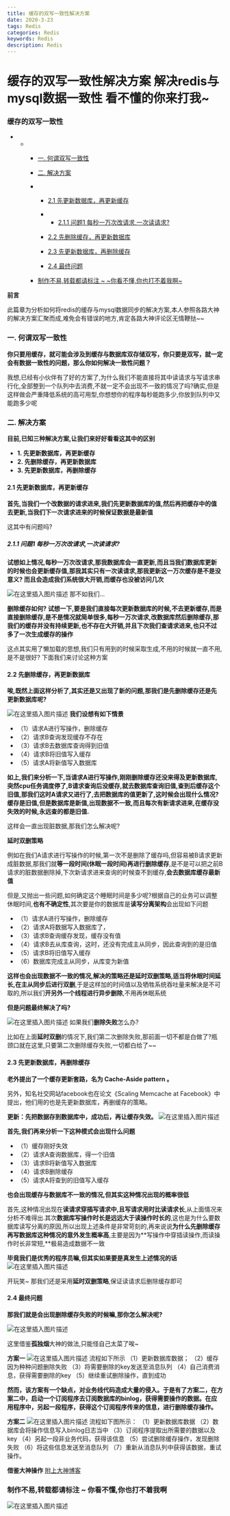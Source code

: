 ```yaml
---
title: 缓存的双写一致性解决方案
date: 2020-3-23
tags: Redis
categories: Redis
keywords: Redis
description: Redis
---
```


# 缓存的双写一致性解决方案 解决redis与mysql数据一致性 看不懂的你来打我~

### 缓存的双写一致性

- - - [一. 何谓双写一致性](https://blog.csdn.net/kingtok/article/details/106689121#__6)

    - [二. 解决方案](https://blog.csdn.net/kingtok/article/details/106689121#__12)

    - - [2.1 先更新数据库，再更新缓存](https://blog.csdn.net/kingtok/article/details/106689121#21__19)

      - - [2.1.1 问题1 每秒一万次改请求,一次读请求?](https://blog.csdn.net/kingtok/article/details/106689121#211_1__24)

      - [2.2 先删除缓存，再更新数据库](https://blog.csdn.net/kingtok/article/details/106689121#22__34)

      - [2.3 先更新数据库，再删除缓存](https://blog.csdn.net/kingtok/article/details/106689121#23__75)

      - [2.4 最终问题](https://blog.csdn.net/kingtok/article/details/106689121#24__100)

    - [制作不易,转载都请标注 ~ ~你看不懂,你也打不着我啊~](https://blog.csdn.net/kingtok/article/details/106689121#___135)



**前言**

此篇章为分析如何将redis的缓存与mysql数据同步的解决方案,本人参照各路大神的解决方案汇聚而成,难免会有错误的地方,肯定各路大神评论区无情鞭挞~~

### 一. 何谓双写一致性

**你只要用缓存，就可能会涉及到缓存与数据库双存储双写，你只要是双写，就一定会有数据一致性的问题，那么你如何解决一致性问题？**

我想,已经有小伙伴有了好的方案了,为什么我们不能直接将其中读请求与写请求串行化,全部整到一个队列中去消费,不就一定不会出现不一致的情况了吗?确实,但是这样做会严重降低系统的高可用型,你想想你的程序每秒能跑多少,你放到队列中又能跑多少呢

### 二. 解决方案

**目前,已知三种解决方案,让我们来好好看看这其中的区别**

- **1. 先更新数据库，再更新缓存**
- **2. 先删除缓存，再更新数据库**
- **3. 先更新数据库，再删除缓存**

#### 2.1 先更新数据库，再更新缓存

**首先,当我们一个改数据的请求进来,我们先更新数据库的值,然后再把缓存中的值去更新,当我们下一次请求进来的时候保证数据是最新值**

这其中有问题吗?

##### 2.1.1 问题1 每秒一万次改请求,一次读请求?

**试想如上情况,每秒一万次改请求,那我数据库会一直更新,而且当我们数据库更新的时候也会更新缓存值,那我其实只有一次读请求,那我更新这一万次缓存是不是没意义? 而且会造成我们系统很大开销,而缓存也没被访问几次**

![在这里插入图片描述](https://img-blog.csdnimg.cn/20200611151515952.png?x-oss-process=image/watermark,type_ZmFuZ3poZW5naGVpdGk,shadow_10,text_aHR0cHM6Ly9ibG9nLmNzZG4ubmV0L2tpbmd0b2s=,size_16,color_FFFFFF,t_70)
那不如我们…

**删除缓存如何? 试想一下,要是我们直接每次更新数据库的时候,不去更新缓存,而是直接删除缓存,是不是情况就简单很多,每秒一万次请求,改数据库然后删除缓存,那我们的缓存并没有持续更新,也不存在大开销,并且下次我们查请求进来,也只不过多了一次生成缓存的操作**

这点其实用了懒加载的思想,我们只有用到的时候采取生成,不用的时候就一直不用,是不是很好? 下面我们来讨论这种方案

#### 2.2 先删除缓存，再更新数据库

**唉,既然上面这样分析了,其实还是又出现了新的问题,那我们是先删除缓存还是先更新数据库呢?**

![在这里插入图片描述](https://img-blog.csdnimg.cn/20200611152239602.png?x-oss-process=image/watermark,type_ZmFuZ3poZW5naGVpdGk,shadow_10,text_aHR0cHM6Ly9ibG9nLmNzZG4ubmV0L2tpbmd0b2s=,size_16,color_FFFFFF,t_70)
**我们设想有如下情景**

- （1）请求A进行写操作，删除缓存
- （2）请求B查询发现缓存不存在
- （3）请求B去数据库查询得到旧值
- （4）请求B将旧值写入缓存
- （5）请求A将新值写入数据库

**如上,我们来分析一下,当请求A进行写操作,刚刚删除缓存还没来得及更新数据库,突然cpu任务调度停了,B请求查询后没缓存,就去数据库查询旧值,查到后缓存这个旧值,那我们这时A请求又进行了,去把数据库的值更新了,这时候会出现什么情况?缓存是旧值,但是数据库是新值,出现数据不一致,而且每次有新请求进来,在缓存没失效的时候,永远查的都是旧值.**

这样会一直出现脏数据,那我们怎么解决呢?

**延时双删策略**

例如在我们A请求进行写操作的时候,第一次不是删除了缓存吗,但容易被B请求更新成脏数据,那我们就**等一段时间(休眠一段时间)再进行删除缓存**,是不是可以把之前B请求的脏数据删除掉,下次新请求进来查询的时候查不到缓存,**会去数据库缓存最新值**

但是,又抛出一些问题,如何确定这个睡眠时间是多少呢?根据自己的业务可以调整休眠时间,**也有不确定性**,其次要是你的数据库是**读写分离架构**会出现如下问题

- （1）请求A进行写操作，删除缓存
- （2）请求A将数据写入数据库了，
- （3）请求B查询缓存发现，缓存没有值
- （4）请求B去从库查询，这时，还没有完成主从同步，因此查询到的是旧值
- （5）请求B将旧值写入缓存
- （6）数据库完成主从同步，从库变为新值

**这样也会出现数据不一致的情况,解决的策略还是延时双删策略,适当将休眠时间延长,在主从同步后进行双删**,于是这样加的时间值以及牺牲系统吞吐量来解决是不可取的,所以我们**开另外一个线程进行异步删除**,不用再休眠系统

**但是问题最终解决了吗?**

![在这里插入图片描述](https://img-blog.csdnimg.cn/2020061115545469.png?x-oss-process=image/watermark,type_ZmFuZ3poZW5naGVpdGk,shadow_10,text_aHR0cHM6Ly9ibG9nLmNzZG4ubmV0L2tpbmd0b2s=,size_16,color_FFFFFF,t_70)
如果我们**删除失败**怎么办?

比如在上面**延时双删**的情况下,我们第二次删除失败,那前面一切不都是白做了?瓶颈口就在这里,只要第二次删除缓存失败,一切都白给了~~

#### 2.3 先更新数据库，再删除缓存

**老外提出了一个缓存更新套路，名为 Cache-Aside pattern 。**

另外，知名社交网站facebook也在论文《Scaling Memcache at Facebook》中提出，他们用的也是先更新数据库，再删缓存的策略。

**更新：先把数据存到数据库中，成功后，再让缓存失效。**
![在这里插入图片描述](https://img-blog.csdnimg.cn/20200611160040630.png?x-oss-process=image/watermark,type_ZmFuZ3poZW5naGVpdGk,shadow_10,text_aHR0cHM6Ly9ibG9nLmNzZG4ubmV0L2tpbmd0b2s=,size_16,color_FFFFFF,t_70)

**首先,我们再来分析一下这种模式会出现什么问题**

- （1）缓存刚好失效
- （2）请求A查询数据库，得一个旧值
- （3）请求B将新值写入数据库
- （4）请求B删除缓存
- （5）请求A将查到的旧值写入缓存

**也会出现缓存与数据库不一致的情况,但其实这种情况出现的概率很低**

首先,这种情况出现在**读请求穿插写请求中,且写请求用时比读请求长**,从上面情况来分析不难得出.其次**数据库写操作时长是远远大于读操作时长的**,这也是为什么要数据库读写分离的原因,所以出现上述条件是非常苛刻的,再来说说**为什么先删除缓存再写数据库这种情况的意外发生概率高**,主要是因为**写操作中穿插读操作,而读操作时长非常短,**极易造成数据不一致

**毕竟我们是优秀的程序员嘛,但其实如果要是真发生上述情况的话**
![在这里插入图片描述](https://img-blog.csdnimg.cn/2020061116161589.png?x-oss-process=image/watermark,type_ZmFuZ3poZW5naGVpdGk,shadow_10,text_aHR0cHM6Ly9ibG9nLmNzZG4ubmV0L2tpbmd0b2s=,size_16,color_FFFFFF,t_70)

开玩笑~ 那我们还是采用**延时双删策略**,保证读请求后删除缓存即可

#### 2.4 最终问题

**那我们就是会出现删除缓存失败的时候嘛,那你怎么解决呢?**

![在这里插入图片描述](https://img-blog.csdnimg.cn/20200611161833633.png?x-oss-process=image/watermark,type_ZmFuZ3poZW5naGVpdGk,shadow_10,text_aHR0cHM6Ly9ibG9nLmNzZG4ubmV0L2tpbmd0b2s=,size_16,color_FFFFFF,t_70)

这里借鉴**孤独烟**大神的做法,只能怪自己太菜了唉~

**方案一**
![在这里插入图片描述](https://img-blog.csdnimg.cn/20200611161911799.png?x-oss-process=image/watermark,type_ZmFuZ3poZW5naGVpdGk,shadow_10,text_aHR0cHM6Ly9ibG9nLmNzZG4ubmV0L2tpbmd0b2s=,size_16,color_FFFFFF,t_70)
流程如下所示
（1）更新数据库数据；
（2）缓存因为种种问题删除失败
（3）将需要删除的key发送至消息队列
（4）自己消费消息，获得需要删除的key
（5）继续重试删除操作，直到成功

**然而，该方案有一个缺点，对业务线代码造成大量的侵入。于是有了方案二，在方案二中，启动一个订阅程序去订阅数据库的binlog，获得需要操作的数据。在应用程序中，另起一段程序，获得这个订阅程序传来的信息，进行删除缓存操作。**

**方案二**
![在这里插入图片描述](https://img-blog.csdnimg.cn/2020061116195754.png?x-oss-process=image/watermark,type_ZmFuZ3poZW5naGVpdGk,shadow_10,text_aHR0cHM6Ly9ibG9nLmNzZG4ubmV0L2tpbmd0b2s=,size_16,color_FFFFFF,t_70)
流程如下图所示：
（1）更新数据库数据
（2）数据库会将操作信息写入binlog日志当中
（3）订阅程序提取出所需要的数据以及key
（4）另起一段非业务代码，获得该信息
（5）尝试删除缓存操作，发现删除失败
（6）将这些信息发送至消息队列
（7）重新从消息队列中获得该数据，重试操作。

**借鉴大神操作** [附上大神博客](https://www.cnblogs.com/rjzheng/p/9041659.html)

### 制作不易,转载都请标注 ~ 你看不懂,你也打不着我啊

![在这里插入图片描述](https://img-blog.csdnimg.cn/20200611162339212.png)	
​	
